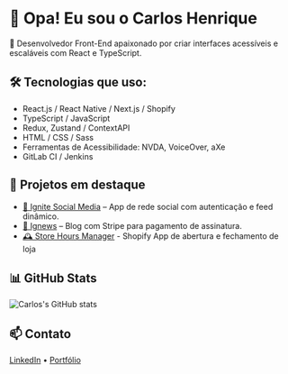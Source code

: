 # 👋 Opa! Eu sou o Carlos Henrique

🚀 Desenvolvedor Front-End apaixonado por criar interfaces acessíveis e escaláveis com React e TypeScript.

## 🛠️ Tecnologias que uso:
- React.js / React Native / Next.js / Shopify
- TypeScript / JavaScript
- Redux, Zustand / ContextAPI
- HTML / CSS / Sass
- Ferramentas de Acessibilidade: NVDA, VoiceOver, aXe
- GitLab CI / Jenkins

## 💼 Projetos em destaque
- [📱 Ignite Social Media](https://github.com/CarlosFariass/ignite-social-media) – App de rede social com autenticação e feed dinâmico.
- [📰 Ignews](https://github.com/CarlosFariass/ignews) – Blog com Stripe para pagamento de assinatura.
- [🕰️ Store Hours Manager](https://github.com/CarlosFariass/store-hours-manager) - Shopify App de abertura e fechamento de loja

## 📊 GitHub Stats
![Carlos's GitHub stats](https://github-readme-stats.vercel.app/api?username=CarlosFariass&show_icons=true&theme=tokyonight)

## 📫 Contato
[LinkedIn](https://www.linkedin.com/in/carlos-farias-86b7a2121/) • [Portfólio](https://carlos-farias-resume.vercel.app)
